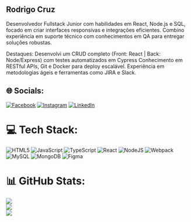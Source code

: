 ## Rodrigo Cruz
 Desenvolvedor Fullstack Junior com habilidades em React, Node.js e SQL, focado em criar interfaces responsivas e integrações eficientes. 
 Combino experiência em suporte técnico com conhecimentos em QA para entregar soluções robustas.
 
 Destaques:
 Desenvolvi um CRUD completo (Front: React | Back: Node/Express) com testes automatizados em Cypress
 Conhecimento em RESTful APIs, Git e Docker para deploy escalável. Experiência em metodologias ágeis e ferramentas como JIRA e Slack.

## 🌐 Socials:
[![Facebook](https://img.shields.io/badge/Facebook-%231877F2.svg?logo=Facebook&logoColor=white)](https://facebook.com/rodrigo.tomazettocruz) [![Instagram](https://img.shields.io/badge/Instagram-%23E4405F.svg?logo=Instagram&logoColor=white)](https://instagram.com/rodrigocruz95) [![LinkedIn](https://img.shields.io/badge/LinkedIn-%230077B5.svg?logo=linkedin&logoColor=white)](https://linkedin.com/in/rodrigo-tomazetto-cruz-646399217) 

# 💻 Tech Stack:
![HTML5](https://img.shields.io/badge/html5-%23E34F26.svg?style=for-the-badge&logo=html5&logoColor=white) ![JavaScript](https://img.shields.io/badge/javascript-%23323330.svg?style=for-the-badge&logo=javascript&logoColor=%23F7DF1E) ![TypeScript](https://img.shields.io/badge/typescript-%23007ACC.svg?style=for-the-badge&logo=typescript&logoColor=white) ![React](https://img.shields.io/badge/react-%2320232a.svg?style=for-the-badge&logo=react&logoColor=%2361DAFB) ![NodeJS](https://img.shields.io/badge/node.js-6DA55F?style=for-the-badge&logo=node.js&logoColor=white) ![Webpack](https://img.shields.io/badge/webpack-%238DD6F9.svg?style=for-the-badge&logo=webpack&logoColor=black) ![MySQL](https://img.shields.io/badge/mysql-%2300f.svg?style=for-the-badge&logo=mysql&logoColor=white) ![MongoDB](https://img.shields.io/badge/MongoDB-%234ea94b.svg?style=for-the-badge&logo=mongodb&logoColor=white) 	![Figma](https://img.shields.io/badge/figma-%23F24E1E.svg?style=for-the-badge&logo=figma&logoColor=white)
# 📊 GitHub Stats:
![](https://github-readme-stats.vercel.app/api?username=Dyguera&theme=tokyonight&hide_border=false&include_all_commits=false&count_private=false)<br/>
![](https://github-readme-streak-stats.herokuapp.com/?user=Dyguera&theme=tokyonight&hide_border=false)<br/>
![](https://github-readme-stats.vercel.app/api/top-langs/?username=Dyguera&theme=tokyonight&hide_border=false&include_all_commits=false&count_private=false&layout=compact)

